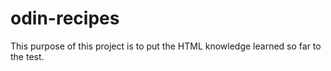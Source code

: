 # odin-recipes

This purpose of this project is to put the HTML knowledge learned so far to the test.